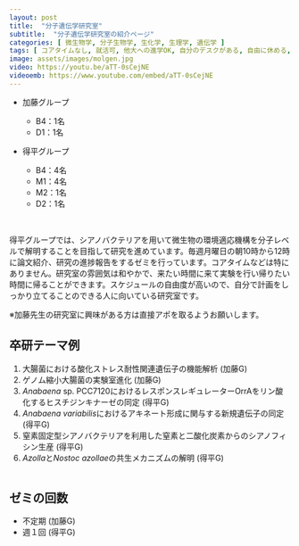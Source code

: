 ```yaml
---
layout: post
title:  "分子遺伝学研究室"
subtitle:  "分子遺伝学研究室の紹介ページ"
categories: [ 微生物学, 分子生物学, 生化学, 生理学, 遺伝学 ]
tags: [ コアタイムなし, 就活可, 他大への進学OK, 自分のデスクがある, 自由に休める, 研究テーマを自分で決める ]
image: assets/images/molgen.jpg
video: https://youtu.be/aTT-0sCejNE
videoemb: https://www.youtube.com/embed/aTT-0sCejNE
---
```


- 加藤グループ
    - B4：1名
    - D1：1名
  
- 得平グループ
    - B4：4名
    - M1：4名
    - M2：1名
    - D2：1名
<br />

得平グループでは、シアノバクテリアを用いて微生物の環境適応機構を分子レベルで解明することを目指して研究を進めています。毎週月曜日の朝10時から12時に論文紹介、研究の進捗報告をするゼミを行っています。コアタイムなどは特にありません。研究室の雰囲気は和やかで、来たい時間に来て実験を行い帰りたい時間に帰ることができます。スケジュールの自由度が高いので、自分で計画をしっかり立てることのできる人に向いている研究室です。  
  
※加藤先生の研究室に興味がある方は直接アポを取るようお願いします。

## 卒研テーマ例
1. 大腸菌における酸化ストレス耐性関連遺伝子の機能解析 (加藤G)
1. ゲノム縮小大腸菌の実験室進化 (加藤G)
1. *Anabaena* sp. PCC7120におけるレスポンスレギュレーターOrrAをリン酸化するヒスチジンキナーゼの同定 (得平G)
1. *Anabaena variabilis*におけるアキネート形成に関与する新規遺伝子の同定 (得平G)
1. 窒素固定型シアノバクテリアを利用した窒素と二酸化炭素からのシアノフィシン生産 (得平G)
1. *Azolla*と*Nostoc azollae*の共生メカニズムの解明 (得平G)
<br /><br />
   
## ゼミの回数
- 不定期 (加藤G)
- 週１回 (得平G)
<br /><br />
